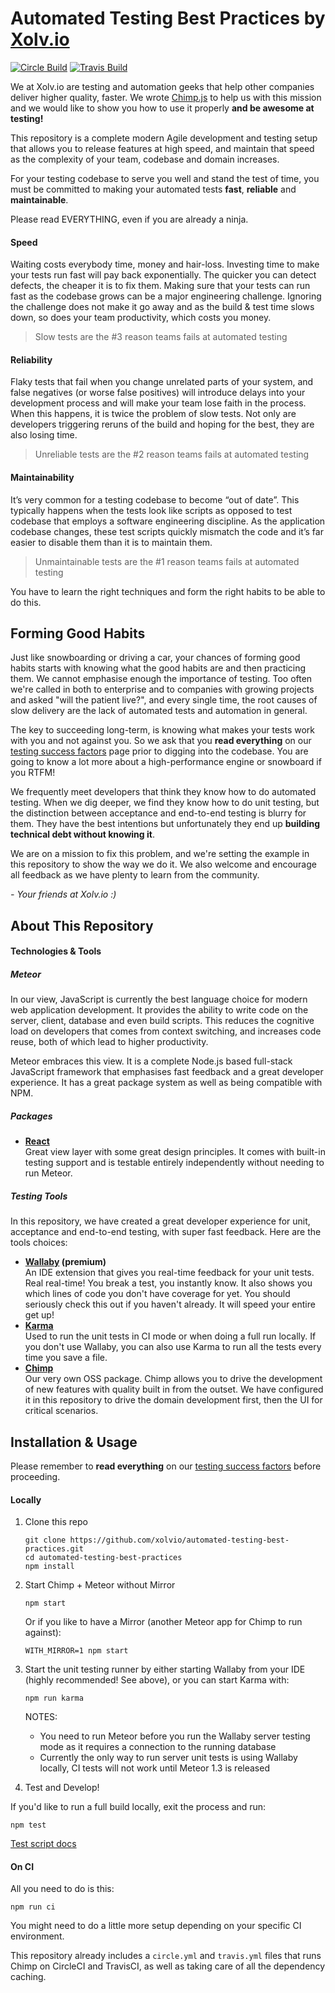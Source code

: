 # Automated Testing Best Practices by [Xolv.io](http://xolv.io)
[![Circle Build](https://circleci.com/gh/xolvio/automated-testing-best-practices.svg?style=shield&circle-token=:circle-token)](https://circleci.com/gh/xolvio/automated-testing-best-practices)
[![Travis Build](https://travis-ci.org/xolvio/automated-testing-best-practices.svg?branch=master)](https://travis-ci.org/xolvio/automated-testing-best-practices)

We at Xolv.io are testing and automation geeks that help other companies deliver higher quality, faster. We wrote [Chimp.js](http://chimpjs.com) to help us with this mission and we would like to show you how to use it properly **and be awesome at testing!** 

This repository is a complete modern Agile development and testing setup that allows you to release features at high speed, and maintain that speed as the complexity of your team, codebase and domain increases.

For your testing codebase to serve you well and stand the test of time, you must be committed to making your automated tests **fast**, **reliable** and **maintainable**. 

Please read EVERYTHING, even if you are already a ninja.

#### Speed 
Waiting costs everybody time, money and hair-loss. Investing time to make your tests run fast will pay back exponentially. The quicker you can detect defects, the cheaper it is to fix them. Making sure that your tests can run fast as the codebase grows can be a major engineering challenge. Ignoring the challenge does not make it go away and as the build & test time slows down, so does your team productivity, which costs you money.

> Slow tests are the #3 reason teams fails at automated testing

#### Reliability 
Flaky tests that fail when you change unrelated parts of your system, and false negatives (or worse false positives) will introduce delays into your development process and will make your team lose faith in the process. When this happens, it is twice the problem of slow tests. Not only are developers triggering reruns of the build and hoping for the best, they are also losing time.

> Unreliable tests are the #2 reason teams fails at automated testing

#### Maintainability
It’s very common for a testing codebase to become “out of date”. This typically happens when the tests look like scripts as opposed to test codebase that employs a software engineering discipline. As the application codebase changes, these test scripts quickly mismatch the code and it’s far easier to disable them than it is to maintain them.

> Unmaintainable tests are the #1 reason teams fails at automated testing

You have to learn the right techniques and form the right habits to be able to do this.

## Forming Good Habits

Just like snowboarding or driving a car, your chances of forming good habits starts with knowing what the good habits are and then practicing them. We cannot emphasise enough the importance of testing. Too often we're called in both to enterprise and to companies with growing projects and asked "will the patient live?", and every single time, the root causes of slow delivery are the lack of automated tests and automation in general. 

The key to succeeding long-term, is knowing what makes your tests work with you and not against you. So we ask that you **read everything** on our [testing success factors](./content/TESTING-SUCCESS-FACTORS.md) page prior to digging into the codebase. You are going to know a lot more about a high-performance engine or snowboard if you RTFM!

We frequently meet developers that think they know how to do automated testing. When we dig deeper, we find they know how to do unit testing, but the distinction between acceptance and end-to-end testing is blurry for them. They have the best intentions but unfortunately they end up **building technical debt without knowing it**.

We are on a mission to fix this problem, and we're setting the example in this repository to show the way we do it. We also welcome and encourage all feedback as we have plenty to learn from the community.

*\- Your friends at Xolv.io :)*

## About This Repository

#### Technologies & Tools

##### Meteor
In our view, JavaScript is currently the best language choice for modern web application development. It provides the ability to write code on the server, client, database and even build scripts. This reduces the cognitive load on developers that comes from context switching, and increases code reuse, both of which lead to higher productivity. 

Meteor embraces this view. It is a complete Node.js based full-stack JavaScript framework that emphasises fast feedback and a great developer experience. It has a great package system as well as being compatible with NPM. 

##### Packages

* **[React](https://facebook.github.io/react/)**<br/>
  Great view layer with some great design principles. It comes with built-in testing support and is testable entirely independently without needing to run Meteor. 

##### Testing Tools

In this repository, we have created a great developer experience for unit, acceptance and end-to-end testing, with super fast feedback. Here are the tools choices:

* **[Wallaby](http://wallabyjs.com/) (premium)**<br/>
  An IDE extension that gives you real-time feedback for your unit tests. Real real-time! You break a test, you instantly know. It also shows you which lines of code you don't have coverage for yet. You should seriously check this out if you haven't already. It will speed your entire get up!
* **[Karma](http://karma-runner.github.io/)**<br/>
  Used to run the unit tests in CI mode or when doing a full run locally. If you don't use Wallaby, you can also use Karma to run all the tests every time you save a file.
* **[Chimp](https://github.com/xolvio/chimp/)**<br/>
  Our very own OSS package. Chimp allows you to drive the development of new features with quality built in from the outset. We have configured it in this repository to drive the domain development first, then the UI for critical scenarios.

## Installation & Usage

Please remember to **read everything** on our [testing success factors](./content/TESTING-SUCCESS-FACTORS.md) before proceeding.

#### Locally
1. Clone this repo<br/>
   ```
   git clone https://github.com/xolvio/automated-testing-best-practices.git
   cd automated-testing-best-practices
   npm install
   ```

1. Start Chimp + Meteor without Mirror<br/>
   ```
   npm start
   ```
   Or if you like to have a Mirror (another Meteor app for Chimp to run against):<br/>
   ```
   WITH_MIRROR=1 npm start
   ```

3. Start the unit testing runner by either starting Wallaby from your IDE (highly recommended! See above), or you can start Karma with:
   ```
   npm run karma
   ```
   
   NOTES: 
   * You need to run Meteor before you run the Wallaby server testing mode as it requires a connection to the running database
   * Currently the only way to run server unit tests is using Wallaby locally, CI tests will not work until Meteor 1.3 is released
   
4. Test and Develop!

  If you'd like to run a full build locally, exit the process and run:

  ```
  npm test
  ```
  [Test script docs](.scripts/README.md#npm-test)

#### On CI
All you need to do is this: 
```
npm run ci
```

You might need to do a little more setup depending on your specific CI environment.

This repository already includes a `circle.yml` and `travis.yml` files that runs Chimp on CircleCI and TravisCI, as well as taking care of all the dependency caching.
